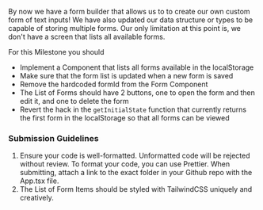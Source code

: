 
By now we have a form builder that allows us to to create our own custom form of text inputs! We have also updated our data structure or types to be capable of storing multiple forms. Our only limitation at this point is, we don't have a screen that lists all available forms.

For this Milestone you should
- Implement a Component that lists all forms available in the localStorage
- Make sure that the form list is updated when a new form is saved
- Remove the hardcoded formId from the Form Component
- The List of Forms should have 2 buttons, one to open the form and then edit it, and one to delete the form
- Revert the hack in the `getInitialState` function that currently returns the first form in the localStorage so that all forms can be viewed

### Submission Guidelines

1. Ensure your code is well-formatted. Unformatted code will be rejected without review. To format your code, you can use Prettier. When submitting, attach a link to the exact folder in your Github repo with the App.tsx file.
2. The List of Form Items should be styled with TailwindCSS uniquely and creatively.
